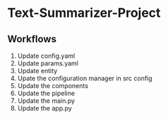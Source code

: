 # Text-Summarizer-Project

## Workflows

1. Update config.yaml
2. Update params.yaml
3. Update entity
4. Upate the configuration manager in src config
5. Update the components
6. Update the pipeline
7. Update the main.py
8. Update the app.py